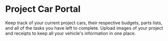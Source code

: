 # Project Car Portal

Keep track of your current project cars, their respective budgets, parts lists, and all of the tasks you have left to complete. Upload images of your project and receipts to keep all your vehicle's information in one place.  